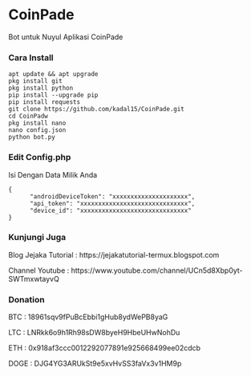 # CoinPade

<p>Bot untuk Nuyul Aplikasi CoinPade</p>

### Cara Install

<pre><code>apt update && apt upgrade
pkg install git
pkg install python
pip install --upgrade pip
pip install requests
git clone https://github.com/kadal15/CoinPade.git
cd CoinPadw
pkg install nano
nano config.json
python bot.py</code></pre>

### Edit Config.php

<p>Isi Dengan Data Milik Anda</p>

<pre><code>{
      "androidDeviceToken": "xxxxxxxxxxxxxxxxxxxxx",
      "api_token": "xxxxxxxxxxxxxxxxxxxxxxxxxxxxxx",
      "device_id": "xxxxxxxxxxxxxxxxxxxxxxxxxxxxxx"
}</code></pre>

### Kunjungi Juga

<p>Blog Jejaka Tutorial : https://jejakatutorial-termux.blogspot.com</p>

<p>Channel Youtube : https://www.youtube.com/channel/UCn5d8Xbp0yt-SWTmxwtayvQ</p>

### Donation

<p>BTC  : 18961sqv9fPuBcEbbi1gHub8ydWePB8yaG</p>

<p>LTC  : LNRkk6o9h1Rh98sDW8byeH9HbeUHwNohDu</p>

<p>ETH  : 0x918af3ccc0012292077891e925668499ee02cdcb</p>

<p>DOGE : DJG4YG3ARUkSt9e5xvHvSS3faVx3v1HM9p</p>
